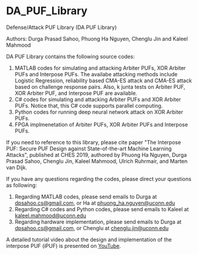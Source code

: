 # DA_PUF_Library
Defense/Attack PUF Library (DA PUF Library)

Authors: Durga Prasad Sahoo, Phuong Ha Nguyen, Chenglu Jin and Kaleel Mahmood

DA PUF Library contains the following source codes:

1. MATLAB codes for simulating and attacking Arbiter PUFs, XOR Arbiter PUFs and Interpose PUFs. The availabe attacking methods include Logistic Regression, reliability based CMA-ES attack and CMA-ES attack based on challenge response pairs. Also, k junta tests on Arbiter PUF, XOR Arbiter PUF, and Interpose PUF are available.
2. C# codes for simulating and attacking Arbiter PUFs and XOR Arbiter PUFs. Notice that, this C# code supports parallel computing. 
3. Python codes for running deep neural network attack on XOR Arbiter PUFs. 
3. FPGA implmenetation of Arbiter PUFs, XOR Arbiter PUFs and Interpose PUFs.

If you need to reference to this library, please cite paper "The Interpose PUF: Secure PUF Design against State-of-the-art Machine Learning Attacks", published at CHES 2019, authored by Phuong Ha Nguyen, Durga Prasad Sahoo, Chenglu Jin, Kaleel Mahmood, Ulrich Ruhrmair, and Marten van Dijk.

If you have any questions regarding the codes, please direct your questions as following:
1. Regarding MATLAB codes, please send emails to Durga at dpsahoo.cs@gmail.com, or Ha at phuong_ha.nguyen@uconn.edu
2. Regarding C# codes and Python codes, please send emails to Kaleel at kaleel.mahmood@uconn.edu 
3. Regarding hardware implementation, please send emails to Durga at dpsahoo.cs@gmail.com, or Chenglu at chenglu.jin@uconn.edu

A detailed tutorial video about the design and implementation of the interpose PUF (iPUF) is presented on [YouTube](https://www.youtube.com/playlist?list=PLK5NNs4GceLQw7bOEHSdZOwHlmSF1zvSW). 
